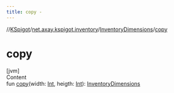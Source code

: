 ```yaml
---
title: copy -
---
```

//[KSpigot](../../index.md)/[net.axay.kspigot.inventory](../index.md)/[InventoryDimensions](index.md)/[copy](copy.md)



# copy  
[jvm]  
Content  
fun [copy](copy.md)(width: [Int](https://kotlinlang.org/api/latest/jvm/stdlib/kotlin/-int/index.html), heigth: [Int](https://kotlinlang.org/api/latest/jvm/stdlib/kotlin/-int/index.html)): [InventoryDimensions](index.md)  



